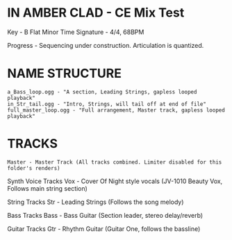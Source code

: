 # IN AMBER CLAD - CE Mix Test
Key - B Flat Minor
Time Signature - 4/4, 68BPM

Progress - Sequencing under construction. Articulation is quantized.

# NAME STRUCTURE
	a_Bass_loop.ogg - "A section, Leading Strings, gapless looped playback"
	in_Str_tail.ogg - "Intro, Strings, will tail off at end of file"
	full_master_loop.ogg - "Full arrangement, Master track, gapless looped playback"

# TRACKS
	Master - Master Track (All tracks combined. Limiter disabled for this folder's renders)

Synth Voice Tracks
	Vox - Cover Of Night style vocals (JV-1010 Beauty Vox, Follows main string section)

String Tracks
	Str - Leading Strings (Follows the song melody)

Bass Tracks
	Bass - Bass Guitar (Section leader, stereo delay/reverb)

Guitar Tracks
	Gtr - Rhythm Guitar (Guitar One, follows the bassline)